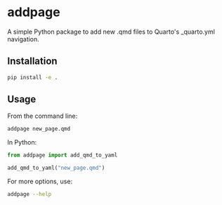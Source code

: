 # addpage

A simple Python package to add new .qmd files to Quarto's _quarto.yml navigation.

## Installation

```bash
pip install -e .
```

## Usage

From the command line:

```bash
addpage new_page.qmd
```

In Python:

```python
from addpage import add_qmd_to_yaml

add_qmd_to_yaml("new_page.qmd")
```

For more options, use:

```bash
addpage --help
```
